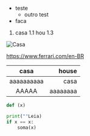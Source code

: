 - teste
  - outro test
- faca

1. casa
  1.1 hou
1.3

![Casa](https://cdn.ferrari.com/cms/dws/media/img/resize/61375aaf2489be002672a53e?width=750&height=0)


https://www.ferrari.com/en-BR

casa  | house
:-----: | ------:
aaaaaaaaaa | casa
AAAAA | aaaaaaaa

```python
def (x)

print(""Leia)
if x == x:
    soma(x)
```

